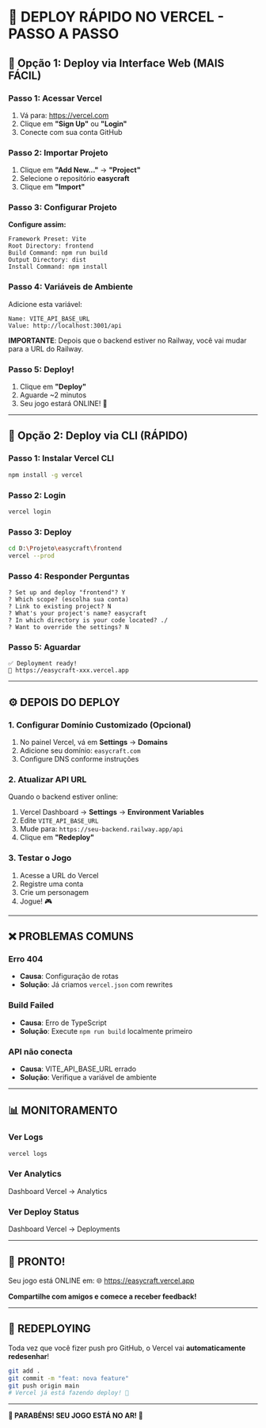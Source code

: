 # 🚀 DEPLOY RÁPIDO NO VERCEL - PASSO A PASSO

## 🎯 Opção 1: Deploy via Interface Web (MAIS FÁCIL)

### Passo 1: Acessar Vercel
1. Vá para: https://vercel.com
2. Clique em **"Sign Up"** ou **"Login"**
3. Conecte com sua conta GitHub

### Passo 2: Importar Projeto
1. Clique em **"Add New..."** → **"Project"**
2. Selecione o repositório **easycraft**
3. Clique em **"Import"**

### Passo 3: Configurar Projeto
**Configure assim:**

```
Framework Preset: Vite
Root Directory: frontend
Build Command: npm run build
Output Directory: dist
Install Command: npm install
```

### Passo 4: Variáveis de Ambiente
Adicione esta variável:
```
Name: VITE_API_BASE_URL
Value: http://localhost:3001/api
```

**IMPORTANTE**: Depois que o backend estiver no Railway, você vai mudar para a URL do Railway.

### Passo 5: Deploy!
1. Clique em **"Deploy"**
2. Aguarde ~2 minutos
3. Seu jogo estará ONLINE! 🎉

---

## 🎯 Opção 2: Deploy via CLI (RÁPIDO)

### Passo 1: Instalar Vercel CLI
```bash
npm install -g vercel
```

### Passo 2: Login
```bash
vercel login
```

### Passo 3: Deploy
```bash
cd D:\Projeto\easycraft\frontend
vercel --prod
```

### Passo 4: Responder Perguntas
```
? Set up and deploy "frontend"? Y
? Which scope? (escolha sua conta)
? Link to existing project? N
? What's your project's name? easycraft
? In which directory is your code located? ./
? Want to override the settings? N
```

### Passo 5: Aguardar
```
✅ Deployment ready!
🔗 https://easycraft-xxx.vercel.app
```

---

## ⚙️ DEPOIS DO DEPLOY

### 1. Configurar Domínio Customizado (Opcional)
1. No painel Vercel, vá em **Settings** → **Domains**
2. Adicione seu domínio: `easycraft.com`
3. Configure DNS conforme instruções

### 2. Atualizar API URL
Quando o backend estiver online:
1. Vercel Dashboard → **Settings** → **Environment Variables**
2. Edite `VITE_API_BASE_URL`
3. Mude para: `https://seu-backend.railway.app/api`
4. Clique em **"Redeploy"**

### 3. Testar o Jogo
1. Acesse a URL do Vercel
2. Registre uma conta
3. Crie um personagem
4. Jogue! 🎮

---

## ❌ PROBLEMAS COMUNS

### Erro 404
- **Causa**: Configuração de rotas
- **Solução**: Já criamos `vercel.json` com rewrites

### Build Failed
- **Causa**: Erro de TypeScript
- **Solução**: Execute `npm run build` localmente primeiro

### API não conecta
- **Causa**: VITE_API_BASE_URL errado
- **Solução**: Verifique a variável de ambiente

---

## 📊 MONITORAMENTO

### Ver Logs
```bash
vercel logs
```

### Ver Analytics
Dashboard Vercel → Analytics

### Ver Deploy Status
Dashboard Vercel → Deployments

---

## 🎉 PRONTO!

Seu jogo está ONLINE em:
🌐 https://easycraft.vercel.app

**Compartilhe com amigos e comece a receber feedback!**

---

## 🔄 REDEPLOYING

Toda vez que você fizer push pro GitHub, o Vercel vai **automaticamente redesenhar**!

```bash
git add .
git commit -m "feat: nova feature"
git push origin main
# Vercel já está fazendo deploy! 🚀
```

---

**🎊 PARABÉNS! SEU JOGO ESTÁ NO AR! 🎊**

